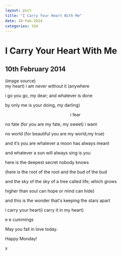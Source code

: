 ```yaml
---
layout: post
title: "I Carry Your Heart With Me"
date: 10-Feb-2014
categories: tbd
---
```


# I Carry Your Heart With Me

## 10th February 2014



<div <img class="photo-horiz" src="/images/2014/02/8c098e4d2d72d02ed9f1f4561494572c.jpg" />

<div <a href="http://distinguishedcompany.tumblr.com/post/25534326793">(image source)</a>

<div 

<div i carry your heart with me (i carry it in

my heart) i am never without it (anywhere

i go you go,  my dear; and whatever is done

by only me is your doing,   my darling)

                                                      i fear



no fate (for you are my fate,  my sweet) i want

no world (for beautiful you are my world,my true)

and it’s you are whatever a moon has always meant

and whatever a sun will always sing is you



here is the deepest secret nobody knows

(here is the root of the root and the bud of the bud

and the sky of the sky of a tree called life; which grows

higher than soul can hope or mind can hide)

and this is the wonder that's keeping the stars apart



i carry your heart(i carry it in my heart)



e e cummings



May you fall in love today.



Happy Monday!

x
